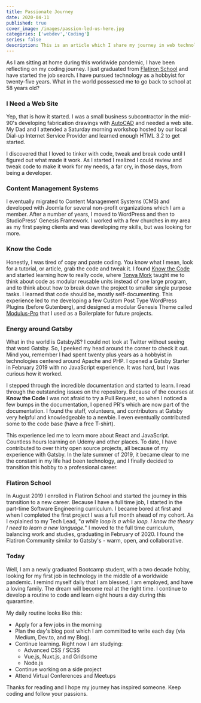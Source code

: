 ```yaml
---
title: Passionate Journey
date: 2020-04-11
published: true
cover_image: /images/passion-led-us-here.jpg
categories: ['webdev','Coding']
series: false
description: This is an article which I share my journey in web technology, specifically my passion to learn. As I am at home during the COVID-19 pandemic, it seems relevant to share.
---
```

As I am sitting at home during this worldwide pandemic, I have been reflecting on my coding journey. I just graduated from [Flatiron School](https://flatironschool.com/) and have started the job search. I have pursued technology as a hobbyist for twenty-five years. What in the world possessed me to go back to school at 58 years old?

### I Need a Web Site
Yep, that is how it started. I was a small business subcontractor in the mid-90's developing fabrication drawings with [AutoCAD](https://www.autodesk.com/) and needed a web site. My Dad and I attended a Saturday morning workshop hosted by our local Dial-up Internet Service Provider and learned enough HTML 3.2 to get started.

I discovered that I loved to tinker with code, tweak and break code until I figured out what made it work. As I started I realized I could review and tweak code to make it work for my needs, a far cry, in those days, from being a developer.

### Content Management Systems
I eventually migrated to Content Management Systems (CMS) and developed with Joomla for several non-profit organizations which I am a member. After a number of years, I moved to WordPress and then to StudioPress' Genesis Framework. I worked with a few churches in my area as my first paying clients and was developing my skills, but was looking for more.

### Know the Code
Honestly, I was tired of copy and paste coding. You know what I mean, look for a tutorial, or article, grab the code and tweak it. I found [Know the Code](https://knowthecode.io/) and started learning how to really code, where [Tonya Mork](https://twitter.com/hellofromTonya) taught me to think about code as modular reusable units instead of one large program, and to think about how to break down the project to smaller single purpose tasks. I learned that code should be, mostly self-documenting. This experience led to me developing a few Custom Post Type WordPress Plugins (before Gutenberg), and designed a modular Genesis Theme called [Modulus-Pro](https://github.com/eclectic-coding/Modulus-Pro) that I used as a Boilerplate for future projects.

### Energy around Gatsby
What in the world is GatsbyJS? I could not look at Twitter without seeing that word Gatsby. So, I peeked my head around the corner to check it out. Mind you, remember I had spent twenty plus years as a hobbyist in technologies centered around Apache and PHP. I opened a Gatsby Starter in February 2019 with no JavaScript experience. It was hard, but I was curious how it worked.

I stepped through the incredible documentation and started to learn. I read through the outstanding issues on the repository. Because of the courses at **Know the Code** I was not afraid to try a Pull Request, so when I noticed a few bumps in the documentation, I opened PR's which are now part of the documentation. I found the staff, volunteers, and contributors at Gatsby very helpful and knowledgeable to a newbie. I even eventually contributed some to the code base (have a free T-shirt).

This experience led me to learn more about React and JavaScript. Countless hours learning on Udemy and other places. To date, I have contributed to over thirty open source projects, all because of my experience with Gatsby. In the late summer of 2019, it became clear to me the constant in my life had been technology, and I finally decided to transition this hobby to a professional career.

### Flatiron School
In August 2019 I enrolled in Flatiron School and started the journey in this transition to a new career. Because I have a full time job, I started in the part-time Software Engineering curriculum. I became bored at first and when I completed the first project I was a full month ahead of my cohort. As I explained to my Tech Lead, "*a while loop is a while loop. I know the theory I need to learn a new language.*" I moved to the full time curriculum, balancing work and studies, graduating in February of 2020. I found the Flatiron Community similar to Gatsby's - warm, open, and collaborative.

### Today
Well, I am a newly graduated Bootcamp student, with a two decade hobby, looking for my first job in technology in the middle of a worldwide pandemic. I remind myself daily that I am blessed, I am employed, and have a loving family. The dream will become real at the right time. I continue to develop a routine to code and learn eight hours a day during this quarantine.

My daily routine looks like this:
- Apply for a few jobs in the morning
- Plan the day's blog post which I am committed to write each day (via Medium, Dev.to, and my Blog).
- Continue learning. Right now I am studying:
  - Advanced CSS / SCSS
  - Vue.js, Nuxt.js, and Gridsome
  - Node.js
- Continue working on a side project
- Attend Virtual Conferences and Meetups

Thanks for reading and I hope my journey has inspired someone. Keep coding and follow your passions.
